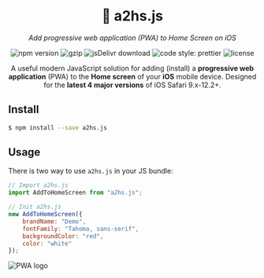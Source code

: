 <h1 align="center">📲 a2hs.js</h1>
<p align="center"><i>Add progressive web application (PWA) to Home Screen on iOS</i></p>

<p align="center">
    <img src="https://badge.fury.io/js/a2hs.js.svg" alt="npm version"/>
    <img src="https://img.shields.io/badge/GZip_size-1.9_KB-green.svg?style=flat" alt="gzip"/>
    <img src="https://data.jsdelivr.com/v1/package/npm/a2hs.js/badge?style=rounded" alt="jsDelivr download"/>
    <img src="https://img.shields.io/badge/code_style-prettier-ff69b4.svg?style=flat" alt="code style: prettier"/>
    <img src="https://img.shields.io/badge/license-MIT-yellow.svg?style=flat" alt="license"/>
</p>

<p align="center">
    A useful modern JavaScript solution for adding (install) a <b>progressive web application</b> (PWA) to the <b>Home screen</b> of your <b>iOS</b> mobile device. Designed for the <b>latest 4 major versions</b> of iOS Safari 9.x-12.2+.
</p>

## Install

```bash
$ npm install --save a2hs.js
```

## Usage

There is two way to use `a2hs.js` in your JS bundle:

```js
// Import a2hs.js
import AddToHomeScreen from "a2hs.js";

// Init a2hs.js
new AddToHomeScreen({
    brandName: "Demo",
    fontFamily: "Tahoma, sans-serif",
    backgroundColor: "red",
    color: "white"
});
```
<img src="https://user-images.githubusercontent.com/3104648/28352004-a055292c-6c4b-11e7-9c6b-a94cdc2a5458.png" alt="PWA logo"/>

